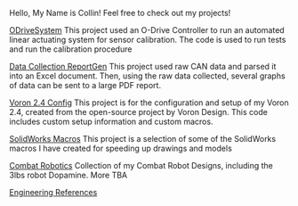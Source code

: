 Hello, My Name is Collin!
Feel free to check out my projects!

[ODriveSystem](https://github.com/Collin-Brock/ODriveSystem)
This project used an O-Drive Controller to run an automated linear actuating system for sensor calibration. The code is used to run tests and run the calibration procedure

[Data Collection ReportGen](https://github.com/Collin-Brock/Data-Collection-ReportGen)
This project used raw CAN data and parsed it into an Excel document. Then, using the raw data collected, several graphs of data can be sent to a large PDF report.

[Voron 2.4 Config](https://github.com/Collin-Brock/Voron2.4)
This project is for the configuration and setup of my Voron 2.4, created from the open-source project by Voron Design. This code includes custom setup information and custom macros.

[SolidWorks Macros](https://github.com/Collin-Brock/SolidWorks-Macros)
This project is a selection of some of the SolidWorks macros I have created for speeding up drawings and models

[Combat Robotics](https://github.com/Collin-Brock/Combat-Robotics)
Collection of my Combat Robot Designs, including the 3lbs robot Dopamine. More TBA

[Engineering References](https://github.com/Collin-Brock/Collin-Brock/blob/main/Engineering%20References.md)
